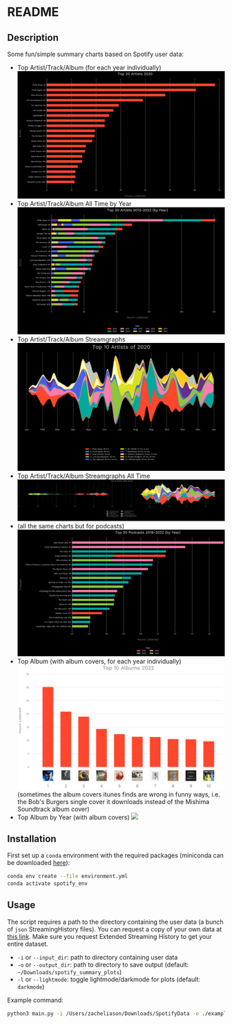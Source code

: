 # README

## Description
Some fun/simple summary charts based on Spotify user data:
* Top Artist/Track/Album (for each year individually)![](images/top_artists_2020.png)
* Top Artist/Track/Album All Time by Year ![](images/top_artists_all_time_by_year.png)
* Top Artist/Track/Album Streamgraphs ![](images/streamgraph_top_artists_2020.png)
* Top Artist/Track/Album Streamgraphs All Time ![](images/streamgraph_top_artists_2013-2023.png)
* (all the same charts but for podcasts) ![](images/top_podcasts_all_time_by_year.png)
* Top Album (with album covers, for each year individually) ![](images/top_albums_2022.png) (sometimes the album covers itunes finds are wrong in funny ways, i.e. the Bob's Burgers single cover it downloads instead of the Mishima Soundtrack album cover)
* Top Album by Year (with album covers) ![](images/top_albums_full.png)

## Installation
First set up a `conda` environment with the required packages (miniconda can be downloaded [here](https://docs.conda.io/en/latest/miniconda.html)):
```bash
conda env create --file environment.yml
conda activate spotify_env
```

## Usage
The script requires a path to the directory containing the user data (a bunch of `json` StreamingHistory files). You can request a copy of your own data at [this link](https://www.spotify.com/us/account/privacy/). Make sure you request Extended Streaming History to get your entire dataset.

* `-i` or `--input_dir`: path to directory containing user data
* `-o` or `--output_dir`: path to directory to save output (default: `~/Downloads/spotify_summary_plots`)
* `-l` or `--lightmode`: toggle lightmode/darkmode for plots (default: `darkmode`)

Example command:
```bash
python3 main.py -i /Users/zacheliason/Downloads/SpotifyData -o ./example_output
```
